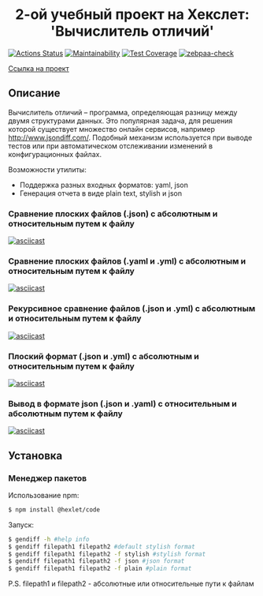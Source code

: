 <h1 style="text-align: center;">2-ой учебный проект на Хекслет: 'Вычислитель отличий'</h1>

[![Actions Status](https://github.com/zebpaa/frontend-project-46/actions/workflows/hexlet-check.yml/badge.svg)](https://github.com/zebpaa/frontend-project-46/actions) 
[![Maintainability](https://api.codeclimate.com/v1/badges/f63bfcf40c099af9031e/maintainability)](https://codeclimate.com/github/zebpaa/frontend-project-46/maintainability) 
[![Test Coverage](https://api.codeclimate.com/v1/badges/f63bfcf40c099af9031e/test_coverage)](https://codeclimate.com/github/zebpaa/frontend-project-46/test_coverage) 
[![zebpaa-check](https://github.com/zebpaa/frontend-project-46/actions/workflows/zebpaa-check.yml/badge.svg)](https://github.com/zebpaa/frontend-project-46/actions/workflows/zebpaa-check.yml)

<a href="https://ru.hexlet.io/programs/frontend/projects/46">Ссылка на проект</a>

## Описание

Вычислитель отличий – программа, определяющая разницу между двумя структурами данных. Это популярная задача, для решения которой существует множество онлайн сервисов, например <a href="http://www.jsondiff.com/">http://www.jsondiff.com/</a>. Подобный механизм используется при выводе тестов или при автоматическом отслеживании изменений в конфигурационных файлах.

Возможности утилиты:

- Поддержка разных входных форматов: yaml, json
- Генерация отчета в виде plain text, stylish и json

### Сравнение плоских файлов (.json) с абсолютным и относительным путем к файлу
[![asciicast](https://asciinema.org/a/NWDu93PxttIefwCq4DqJlrEjk.svg)](https://asciinema.org/a/NWDu93PxttIefwCq4DqJlrEjk)

### Сравнение плоских файлов (.yaml и .yml) с абсолютным и относительным путем к файлу
[![asciicast](https://asciinema.org/a/v9sC6VRbDHKMliefZSquonMdG.svg)](https://asciinema.org/a/v9sC6VRbDHKMliefZSquonMdG)

### Рекурсивное сравнение файлов (.json и .yml) с абсолютным и относительным путем к файлу
[![asciicast](https://asciinema.org/a/L0g0b7Cpf7x9LQE1jYLxc9mku.svg)](https://asciinema.org/a/L0g0b7Cpf7x9LQE1jYLxc9mku)

### Плоский формат (.json и .yml) с абсолютным и относительным путем к файлу
[![asciicast](https://asciinema.org/a/JM8NfiF4HspIo6Kts1vxHQj8O.svg)](https://asciinema.org/a/JM8NfiF4HspIo6Kts1vxHQj8O)

### Вывод в формате json (.json и .yaml) с относительным и абсолютным путем к файлу
[![asciicast](https://asciinema.org/a/fMDlIr6BjQwJwyoA1bf1CTLi7.svg)](https://asciinema.org/a/fMDlIr6BjQwJwyoA1bf1CTLi7)

## Установка

### Менеджер пакетов

Использование npm:

```bash
$ npm install @hexlet/code
```

Запуск: 

```bash
$ gendiff -h #help info
$ gendiff filepath1 filepath2 #default stylish format
$ gendiff filepath1 filepath2 -f stylish #stylish format
$ gendiff filepath1 filepath2 -f json #json format
$ gendiff filepath1 filepath2 -f plain #plain format
```

P.S. filepath1 и filepath2 - абсолютные или относительные пути к файлам